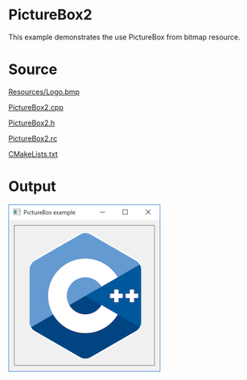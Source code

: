 # PictureBox2

This example demonstrates the use PictureBox from bitmap resource.

# Source

[Resources/Logo.bmp](./Resources/Logo.bmp)

[PictureBox2.cpp](./PictureBox2.cpp)

[PictureBox2.h](./PictureBox2.h)

[PictureBox2.rc](./PictureBox2.rc)

[CMakeLists.txt](./CMakeLists.txt)

# Output

![GitHub Logo](../../docs/Pictures/PictureBox2.png)


